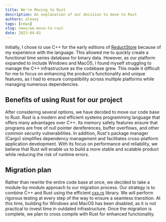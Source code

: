 ```yaml
---
title: We're Moving to Rust
description: An explanation of our decision to move to Rust
authors: alexey
tags: [news]
slug: news/we-move-to-rust
date: 2023-04-01
---
```



Initially, I chose to use C++ for the early editions of [ReductStore](https://www.reduct.store) because of my experience with the language. This
allowed me to quickly create a functional time series database for binary data. However, as our platform expanded to
include Windows and MacOS, I found myself struggling to manage the C++ infrastructure as the codebase grew. This made it
difficult for me to focus on enhancing the product's functionality and unique features, as I had to ensure compatibility
across multiple platforms while managing numerous dependencies.

<!--truncate-->

## Benefits of using Rust for our project

After considering several options, we have decided to move our code base to Rust. Rust is a modern and efficient systems
programming language that offers many advantages over C++. Its memory safety features ensure that programs are free of
null pointer dereferences, buffer overflows, and other common security vulnerabilities. In addition, Rust's package
manager (Cargo) simplifies dependency management and facilitates cross-platform application development. With its focus
on performance and reliability, we believe that Rust will enable us to build a more stable and scalable product while
reducing the risk of runtime errors.

## Migration plan

Rather than rewrite the entire code base at once, we decided to take a module-by-module approach to our migration
process. Our strategy is to combine C++ and Rust using the efficient [cxx.rs](https://cxx.rs/) library. We will perform rigorous testing at
every step of the way to ensure a seamless transition. At this time, building for Windows and MacOS has been disabled,
as it is not practical to invest time in outdated infrastructure. Once the migration is complete, we plan to cross
compile with Rust for enhanced functionality. 